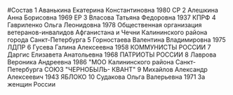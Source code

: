 #Состав
1 Аванькина Екатерина Константиновна 1980 СР
2 Алешкина Анна Борисовна 1969 ЕР
3 Власова Татьяна Федоровна 1937 КПРФ
4 Гавриленко Ольга Леонидовна 1978 Общественная организация ветеранов-инвалидов Афганистана и Чечни Калининского района города Санкт-Петербурга
5 Горностаева Валентина Владимировна 1975 ЛДПР
6 Гусева Галина Алексеевна 1958 КОММУНИСТЫ РОССИИ
7 Даргис Елизавета Анатольевна 1968 ПАТРИОТЫ РОССИИ
8 Лаврова Вероника Андреевна 1986 \"МОО Калининского района Санкт-Петербурга СОЮЗ \"ЧЕРНОБЫЛЬ- КВАНТ\"
9 Михайлов Александр Алексеевич 1943 ЯБЛОКО
10 Судакова Ольга Валерьевна 1971 За женщин России
